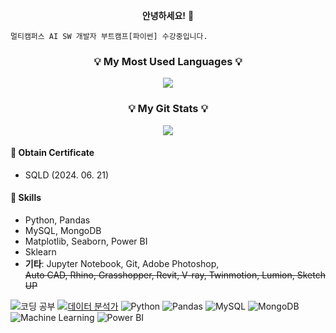 <p align="center"><b>안녕하세요!</b> 👋 </p>


```
멀티캠퍼스 AI SW 개발자 부트캠프[파이썬] 수강중입니다.
```

<h3 align="center">💡 My Most Used Languages 💡</h3>
<p align="center">
  <a href="https://github.com/Tr9whY">
    <img align="center" src="https://github-readme-stats.vercel.app/api/top-langs/?username=Tr9whY&layout=compact&show_icons=true&show_owner=true&hide_title=true&theme=radical&hide=&langs_count=10&exclude_repo=Tr9whY.github.io&card_width=350&bg_color=FF1493,000000,883DF2&title_color=ffffff&text_color=ffffff&icon_color=ffffff" />
  </a>
</p>
<h3 align="center">💡 My Git Stats 💡</h3>
<p align="center">
  <a href="https://github.com/Tr9whY">
    <img align="center" src="https://github-readme-stats.vercel.app/api?username=Tr9whY&hide=contribs,stars&hide_title=true&show_icons=true&include_all_commits=true&theme=radical&bg_color=000000&icon_color=87ceeb&title_color=ff69b4&text_color=ffffff" />
  </a>
</p>

#### 📜 Obtain Certificate 
- SQLD (2024. 06. 21)

#### &#127793; Skills
- Python, Pandas
- MySQL, MongoDB
- Matplotlib, Seaborn, Power BI
- Sklearn
- **기타**: Jupyter Notebook, Git, Adobe Photoshop,<br>
             ~~Auto CAD, Rhino, Grasshopper, Revit, V-ray, Twinmotion, Lumion, Sketch UP~~
  

![코딩 공부](https://img.shields.io/badge/%EC%BD%94%EB%94%A9%20%EA%B3%B5%EB%B6%80-orange?style=flat-square)
[![데이터 분석가](https://img.shields.io/badge/%EB%8D%B0%EC%9D%B4%ED%84%B0%20%EB%B6%84%EC%84%9D%EA%B0%80-blue?style=flat-square)](https://yourblog.com)
![Python](https://img.shields.io/badge/-Python-3776AB?style=flat-square&logo=python&logoColor=white)
![Pandas](https://img.shields.io/badge/-Pandas-150458?style=flat-square&logo=pandas&logoColor=white)
![MySQL](https://img.shields.io/badge/-MySQL-4479A1?style=flat-square&logo=mysql&logoColor=white)
![MongoDB](https://img.shields.io/badge/-MongoDB-47A248?style=flat-square&logo=mongodb&logoColor=white)
![Machine Learning](https://img.shields.io/badge/-Machine%20Learning-FF6F00?style=flat-square)
![Power BI](https://img.shields.io/badge/-Power%20BI-F2C811?style=flat-square&logo=powerbi&logoColor=white)

